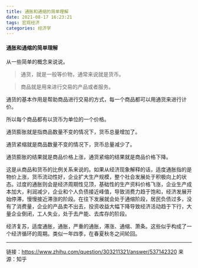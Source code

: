 ```yaml
---
title: 通胀和通缩的简单理解
date: 2021-08-17 16:23:21
tags: 宏观经济
categories: 经济学
---
```


#### 通胀和通缩的简单理解

从一些简单的概念来说说。

> 通货，就是一般等价物，通常来说就是货币。

> 商品就是用来进行交易的产品或者服务。

通货的基本作用是帮助商品进行交易的方式，每一个商品都可以用通货来进行计价。

所以每个商品都有以货币为单位的一个价格。

通货膨胀就是指商品数量不变的情况下，货币总量增加了。

通货紧缩就是商品数量不变的情况下，货币总量减少了。

通货膨胀的结果就是商品价格上涨，通货紧缩的结果就是商品价格下降。

这是从商品和货币的比例关系来说的。如果从经济现象解释的话，适度通胀指的是物价上涨，货币流动性好，企业扩大生产规模，整个社会发展处于积极向上的状态。过度的通胀则会是经济周期性见顶，基础性的生产资料价格飞涨，企业生产成本加大，利润减少，企业和个人负债接近峰值，导致消费力趋于饱和，经济发展开始停滞，慢慢接近滞涨的阶段。在往下发展就会处于通缩阶段，居民负债过多，没有了消费量，企业的产品卖不出去，投资收益大幅下降导致经济活动趋于下行，大量企业倒闭，工人失业，处于去产能、去库存的阶段。

经济复苏，适度通胀，通胀，严重的通胀，滞涨、通缩、萧条。这些似乎构成了一个经济循环的周期。类似一年四季，在春夏秋冬之间轮回。

---
链接：https://www.zhihu.com/question/303211321/answer/537142320
来源：知乎
